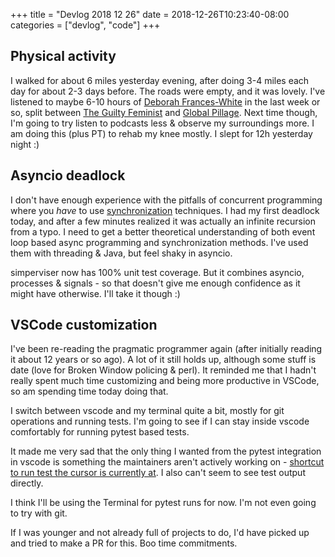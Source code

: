 +++
title = "Devlog 2018 12 26"
date = 2018-12-26T10:23:40-08:00
categories = ["devlog", "code"]
+++

## Physical activity

I walked for about 6 miles yesterday evening, after doing 3-4 miles each day for about 2-3 days before. The roads were empty, and it was lovely. I've listened to maybe 6-10 hours of [Deborah Frances-White](https://en.wikipedia.org/wiki/Deborah_Frances-White) in the last week or so, split between [The Guilty Feminist](http://guiltyfeminist.com/) and [Global Pillage](http://globalpillage.net/). Next time though, I'm going to try listen to podcasts less & observe my surroundings more. I am doing this (plus PT) to rehab my knee mostly. I slept for 12h yesterday night :)

## Asyncio deadlock

I don't have enough experience with the pitfalls of concurrent programming where you *have* to use [synchronization](https://docs.python.org/3/library/asyncio-sync.html) techniques. I had my first deadlock today, and after a few minutes realized it was actually an infinite recursion from a typo. I need to get a better theoretical understanding of both event loop based async programming and synchronization methods. I've used them with threading & Java, but feel shaky in asyncio. 

simperviser now has 100% unit test coverage. But it combines asyncio,
processes & signals - so that doesn't give me enough confidence as it might have otherwise. I'll take it though :)


## VSCode customization

I've been re-reading the pragmatic programmer again (after initially reading it about 12 years or so ago). A lot of it still holds up, although some stuff is date (love for Broken Window policing & perl). It reminded me that I hadn't really spent much time customizing and being more productive in VSCode, so am spending time today doing that.

I switch between vscode and my terminal quite a bit, mostly for git operations and running tests. I'm going to see if I can stay inside vscode comfortably for running pytest based tests.

It made me very sad that the only thing I wanted from the pytest integration in vscode is something the maintainers aren't actively working on - [shortcut to run test the cursor is currently at](https://github.com/Microsoft/vscode-python/issues/637). I also can't seem
to see test output directly.

I think I'll be using the Terminal for pytest runs for now. I'm not even going to try with git.

If I was younger and not already full of projects to do, I'd have picked up and tried to make a PR for this. Boo time commitments.

